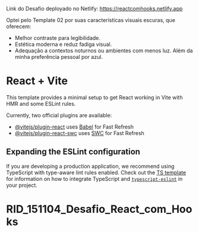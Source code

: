 Link do Desafio deployado no Netlify: https://reactcomhooks.netlify.app

Optei pelo Template 02 por suas características visuais escuras, que oferecem:
- Melhor contraste para legibilidade.
- Estética moderna e reduz fadiga visual.
- Adequação a contextos noturnos ou ambientes com menos luz.
Além da minha preferência pessoal por azul.

# React + Vite

This template provides a minimal setup to get React working in Vite with HMR and some ESLint rules.

Currently, two official plugins are available:

- [@vitejs/plugin-react](https://github.com/vitejs/vite-plugin-react/blob/main/packages/plugin-react) uses [Babel](https://babeljs.io/) for Fast Refresh
- [@vitejs/plugin-react-swc](https://github.com/vitejs/vite-plugin-react/blob/main/packages/plugin-react-swc) uses [SWC](https://swc.rs/) for Fast Refresh

## Expanding the ESLint configuration

If you are developing a production application, we recommend using TypeScript with type-aware lint rules enabled. Check out the [TS template](https://github.com/vitejs/vite/tree/main/packages/create-vite/template-react-ts) for information on how to integrate TypeScript and [`typescript-eslint`](https://typescript-eslint.io) in your project.
# RID_151104_Desafio_React_com_Hooks
